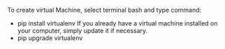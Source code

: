 To create virtual Machine, select terminal bash and type command:
- pip install virtualenv
If you already have a virtual machine installed on your computer, simply update it if necessary.  
- pip upgrade virtualenv
